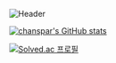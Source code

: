 ![Header](https://capsule-render.vercel.app/api?type=waving&height=300&color=gradient&text=예비%20백엔드%20개발자%20박찬서입니다.&fontAlign=50&fontAlignY=40&descAlign=50&descAlignY=54&fontSize=30&descSize=16&desc=디버깅%20%20열심히;;)


[![chanspar's GitHub stats](https://github-readme-stats.vercel.app/api?username=chanspar)](https://github.com/chanspar/github-readme-stats)


[![Solved.ac
프로필](http://mazassumnida.wtf/api/v2/generate_badge?boj=culfees)](https://solved.ac/culfees)




<!--
**chanspar/chanspar** is a ✨ _special_ ✨ repository because its `README.md` (this file) appears on your GitHub profile.

Here are some ideas to get you started:

- 🔭 I’m currently working on ...
- 🌱 I’m currently learning ...
- 👯 I’m looking to collaborate on ...
- 🤔 I’m looking for help with ...
- 💬 Ask me about ...
- 📫 How to reach me: ...
- 😄 Pronouns: ...
- ⚡ Fun fact: ...
-->
